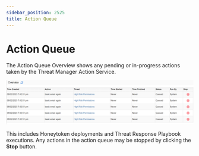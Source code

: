```yaml
---
sidebar_position: 2525
title: Action Queue
---
```


# Action Queue

The Action Queue Overview shows any pending or in-progress actions taken by the Threat Manager Action Service.

![](../../../../../../../static/images/ThreatManager_3.0/Content/Resources/Images/ThreatManager/Admin/Configuration/SystemHealth/ActionQueue.png)

This includes Honeytoken deployments and Threat Response Playbook executions. Any actions in the action queue may be stopped by clicking the **Stop** button.